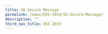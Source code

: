 ```yaml
---
title: SG Secure Message
permalink: /news/OSS-2019/SG-Secure-Message/
description: ""
third_nav_title: OSS 2019
---
```

